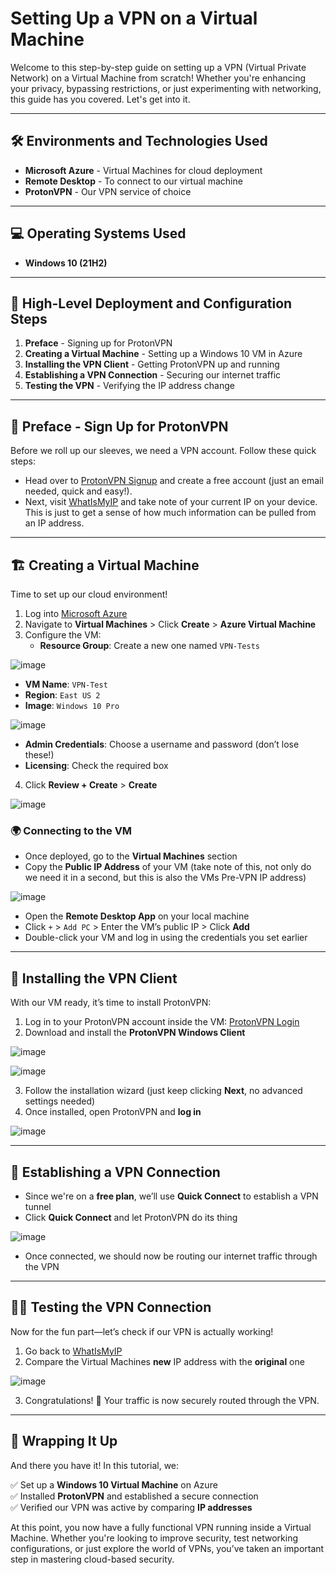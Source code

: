 <h1>Setting Up a VPN on a Virtual Machine</h1>

Welcome to this step-by-step guide on setting up a VPN (Virtual Private Network) on a Virtual Machine from scratch! Whether you're enhancing your privacy, bypassing restrictions, or just experimenting with networking, this guide has you covered. Let's get into it.

---

## 🛠️ Environments and Technologies Used

- **Microsoft Azure** - Virtual Machines for cloud deployment
- **Remote Desktop** - To connect to our virtual machine
- **ProtonVPN** - Our VPN service of choice

---

## 💻 Operating Systems Used

- **Windows 10 (21H2)**

---

## 📌 High-Level Deployment and Configuration Steps

1. **Preface** - Signing up for ProtonVPN
2. **Creating a Virtual Machine** - Setting up a Windows 10 VM in Azure
3. **Installing the VPN Client** - Getting ProtonVPN up and running
4. **Establishing a VPN Connection** - Securing our internet traffic
5. **Testing the VPN** - Verifying the IP address change

---

## 🔑 Preface - Sign Up for ProtonVPN

Before we roll up our sleeves, we need a VPN account. Follow these quick steps:

- Head over to [ProtonVPN Signup](https://account.protonvpn.com/signup?plan=free\&language=en) and create a free account (just an email needed, quick and easy!).
- Next, visit [WhatIsMyIP](https://whatismyipaddress.com) and take note of your current IP on your device. This is just to get a sense of how much information can be pulled from an IP address.

---

## 🏗️ Creating a Virtual Machine

Time to set up our cloud environment!

1. Log into [Microsoft Azure](https://portal.azure.com)
2. Navigate to **Virtual Machines** > Click **Create** > **Azure Virtual Machine**
3. Configure the VM:
   - **Resource Group**: Create a new one named `VPN-Tests`

  ![image](https://github.com/user-attachments/assets/330fa19f-7493-4962-b4ad-e7cac95b6259)

   - **VM Name**: `VPN-Test`
   - **Region**: `East US 2`
   - **Image**: `Windows 10 Pro`

![image](https://github.com/user-attachments/assets/f63be266-f4d0-45af-8041-2f138a9bfd2e)

   - **Admin Credentials**: Choose a username and password (don’t lose these!)
   - **Licensing**: Check the required box
4. Click **Review + Create** > **Create**

![image](https://github.com/user-attachments/assets/aef8afba-640c-47fb-8e71-1368091d7041)

### 🌍 Connecting to the VM

- Once deployed, go to the **Virtual Machines** section
- Copy the **Public IP Address** of your VM (take note of this, not only do we need it in a second, but this is also the VMs Pre-VPN IP address)

![image](https://github.com/user-attachments/assets/e14c6475-680d-4054-8b00-91c84e73a317)

- Open the **Remote Desktop App** on your local machine
- Click `+` > `Add PC` > Enter the VM’s public IP > Click **Add**
- Double-click your VM and log in using the credentials you set earlier

---

## 🔌 Installing the VPN Client

With our VM ready, it’s time to install ProtonVPN:

1. Log in to your ProtonVPN account inside the VM: [ProtonVPN Login](https://account.protonvpn.com/login)
2. Download and install the **ProtonVPN Windows Client**

![image](https://github.com/user-attachments/assets/7ca85035-bc27-4553-a8e4-fc9d3c8cb3a2)

![image](https://github.com/user-attachments/assets/efef6558-dc81-4dfa-a828-ebf701922c85)

3. Follow the installation wizard (just keep clicking **Next**, no advanced settings needed)
4. Once installed, open ProtonVPN and **log in**

![image](https://github.com/user-attachments/assets/0afb9a20-f5b5-42e0-960a-1832ceef402b)

---

## 🔄 Establishing a VPN Connection

- Since we're on a **free plan**, we’ll use **Quick Connect** to establish a VPN tunnel
- Click **Quick Connect** and let ProtonVPN do its thing

![image](https://github.com/user-attachments/assets/8998fb80-9306-41dd-8c32-902ce79a700f)

- Once connected, we should now be routing our internet traffic through the VPN

---

## 🕵️‍♂️ Testing the VPN Connection

Now for the fun part—let’s check if our VPN is actually working!

1. Go back to [WhatIsMyIP](https://whatismyipaddress.com)
2. Compare the Virtual Machines **new** IP address with the **original** one

![image](https://github.com/user-attachments/assets/207f51fe-572e-41d6-9dbf-afec9af3d15d)

3. Congratulations! 🎉 Your traffic is now securely routed through the VPN.

---

## 🎯 Wrapping It Up

And there you have it! In this tutorial, we:

✅ Set up a **Windows 10 Virtual Machine** on Azure\
✅ Installed **ProtonVPN** and established a secure connection\
✅ Verified our VPN was active by comparing **IP addresses**

At this point, you now have a fully functional VPN running inside a Virtual Machine. Whether you're looking to improve security, test networking configurations, or just explore the world of VPNs, you’ve taken an important step in mastering cloud-based security.

